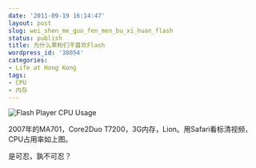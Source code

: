 ```yaml
---
date: '2011-09-19 16:14:47'
layout: post
slug: wei_shen_me_guo_fen_men_bu_xi_huan_flash
status: publish
title: 为什么果粉们不喜欢Flash
wordpress_id: '38054'
categories:
- Life at Hong Kong
tags:
- CPU
- 内存
---
```


![Flash Player CPU Usage](http://edwardtoday.files.wordpress.com/2011/09/flash-player-cpu-usage.png)




2007年的MA701，Core2Duo T7200，3G内存，Lion。用Safari看标清视频，CPU占用率如上图。




是可忍，孰不可忍？
